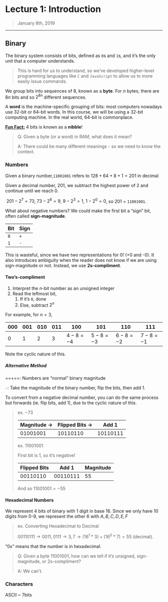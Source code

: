 # Lecture 1: Introduction

> January 8th, 2019

---

## Binary

The binary system consists of bits, defined as `0`s and `1`s, and it’s the only unit that a computer understands.

> This is hard for us to understand, so we’ve developed higher-level programming languages like `C` and `JavaScript` to allow us to more easily issue commands.

We group bits into sequences of 8, known as a **byte**. For $n$ bytes, there are $8n$ bits and so $2^{8n}$ different sequences. 

A **word** is the machine-specific grouping of bits: most computers nowadays use 32-bit or 64-bit words. In this course, we will be using a 32-bit computing machine. In the real world, 64-bit is commonplace. 

**<u>Fun Fact:</u>** 4 bits is known as a **nibble**!

> Q: Given a byte (or a word) in RAM, what does it mean?
>
> A: There could be many different meanings - so we need to know the context. 

### Numbers

Given a binary number,`11001001` refers to $128 + 64 + 8 + 1 = 201$  in decimal

Given a decimal number, 201, we subtract the highest power of 2 and continue until we reach 0.

​	$201 - 2^7 = 73$, $73 - 2^6 = 9$, $9-2^3 = 1$, $1 - 2^0 = 0$, so 201 = `11001001`.

What about negative numbers? We could make the first bit a “sign” bit, often called **sign-magnitude**.

| Bit  | Sign |
| ---- | ---- |
| `0`  | `+`  |
| `1`  | `-`  |

This is wasteful, since we have two representations for 0! (+0 and -0). It also introduces ambiguity when the reader does not know if we are using sign-magnitude or not. Instead, we use **2s-compliment**.

#### Two’s-compliment

1. Interpret the $n$-bit number as an unsigned integer
2. Read the leftmost bit,
   1. If it’s `0`, done
   2. Else, subtract $2^n$

For example, for $n=3$,

| 000  | 001  | 010  | 011  | 100       | 101       | 110      | 111      |
| ---- | ---- | ---- | ---- | --------- | --------- | -------- | -------- |
| 0    | 1    | 2    | 3    | $4-8 =-4$ | $5-8 =-3$ | $6-8=-2$ | $7-8=-1$ |

Note the cyclic nature of this.

##### Alternative Method

==+==: Numbers are “normal” binary magnitude

`-`: Take the magnitude of the binary number, flip the bits, then add 1.

To convert from a negative decimal number, you can do the same process but forwards (ie. flip bits, add 1), due to the cyclic nature of this.

> ex. $-73$
>
> | Magnitude   $\rightarrow$ | Flipped Bits   $\rightarrow$ | Add 1    |
> | ------------------------- | ---------------------------- | -------- |
> | 01001001                  | 10110110                     | 10110111 |
>
> ex. 11001001
>
> First bit is 1, so it’s negative!
>
> | Flipped Bits | Add 1    | Magnitude |
> | ------------ | -------- | --------- |
> | 00110110     | 00110111 | 55        |
>
> And so $11001001 = -55$

#### Hexadecimal Numbers

We represent 4 bits of binary with 1 digit in base 16. Since we only have 10 digits from 0-9, we represent the other 6 with $A, B, C, D, E, F$

>ex. Converting Hexadecimal to Decimal
>
>$00110111 \rightarrow 0011,0111 \rightarrow 3, 7 \rightarrow (16^1 * 3) + (16^0 * 7) = 55$ (decimal).

“0x” means that the number is in hexadecimal.

> Q: Given a byte 11001001, how can we tell if it’s unsigned, sign-magnitude, or 2s-compliment?
>
> A: We can’t. 

### Characters

ASCII ~ 7bits
